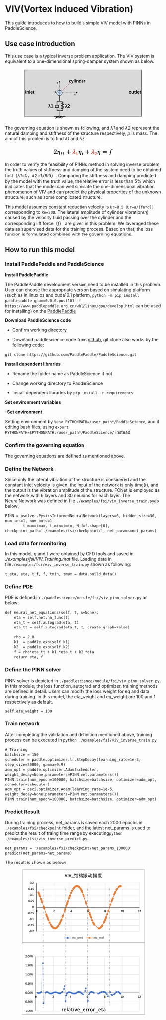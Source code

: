 # VIV(Vortex Induced Vibration)
This guide introduces to how to build a simple VIV model with PINNs in PaddleScience.



## Use case introduction
This use case is a typical inverse problem application. The VIV system is equivalent to a one-dimensional spring-damper system shown as below. 

<div align="center">
<img src="image/VIV_1D_SpringDamper.png" width = "400" align=center />
</div>


The governing equation is shown as following, and *λ1* and *λ2* represent the natural damping and stiffness of the structure respectively, *ρ* is mass. The aim of this problem is to find *λ1* and *λ2*.
<div align="center">
<img src="image/VIV_eq.png" width = "200" align=center />
</div>

In order to verify the feasibility of PINNs method in solving inverse problem, the truth values of stiffness and damping of the system need to be obtained first（*λ1=0，λ2=1.093*）. Comparing the stiffness and damping predicted by the model with the truth value, the relative error is less than 5% which inidicates that the model can well simulate the one-dimensional vibration phenomenon of VIV and can predict the physical properties of the unknown structure, such as some complicated structure.

This model assumes constant reduction velocity is `Ur=8.5（Ur=u/(fn*d))` corresponding to `Re=500`. The lateral amplitude of cylinder vibration(*η*) caused by the velocity fluid passing over the cylinder and the corresponding lift force（*f*） are given in this problem. We laveraged these data as supervised data for the training process. Based on that, the loss funcion is formulated combined with the governing equations. 

## How to run this model

### Install PaddlePaddle and PaddleScience

**Install PaddlePaddle**

The PaddlePaddle development version need to be installed in this problem. User can choose the appropriate version based on simulating platform (such as in linux os and cuda10.1 platform, `python -m pip install paddlepaddle-gpu==0.0.0.post101 -f https://www.paddlepaddle.org.cn/whl/linux/gpu/develop.html` can be used for installing) on the [PaddlePaddle](https://www.paddlepaddle.org.cn/install/quick?docurl=/documentation/docs/zh/develop/install/pip/linux-pip.html) 

**Download PaddleScience code**
 
        
   - Confirm working directory
        
   - Downlaod paddlescience code from  [github](https://github.com/PaddlePaddle/PaddleScience), git clone also works by the following code:   
        
    git clone https://github.com/PaddlePaddle/PaddleScience.git

 **Install dependent libraries**
 
    
   - Rename the folder name as PaddleScience if not
    
   - Change working directory to PaddleScience
    
   - Install dependent libraries by `pip install -r requirements` 
    
 **Set environment variables**
 
    
   **-Set environment** 
    
   Setting environment by `%env PYTHONPATH=/user_path*/PaddleScience`, and if editing bash files, using `export PYTHONPATH=$PYTHONPATH:/user_path*/PaddleScience/` instead


### Confirm the governing equation 

The governing equations are defined as mentioned above.

### Define the Network
Since only the lateral vibration of the structure is considered and the constant inlet velocity is given, the input of the network is only time(*t*), and the output is the vibration amplitude of the structure.
FCNet is employed as the network with 6 layers and 30 neurons for each layer. The NeuralNetwork was defined in file `./examples/fsi/viv_inverse_train.py`as below:

```
PINN = psolver.PysicsInformedNeuralNetwork(layers=6, hidden_size=30, num_ins=1, num_outs=1, 
        t_max=tmax, t_min=tmin, N_f=f.shape[0], checkpoint_path='./examples/fsi/checkpoint/', net_params=net_params)
```

### Load data for monitoring
In this model, *η* and *f* were obtained by CFD tools and saved in *./examples/fsi/VIV_Training.mat* file. Loading data in file`./examples/fsi/viv_inverse_train.py` shown as following:

```
t_eta, eta, t_f, f, tmin, tmax = data.build_data()
```
### Define PDE
PDE is defined in `./paddlescience/module/fsi/viv_pinn_solver.py` as below:
```
def neural_net_equations(self, t, u=None):
    eta = self.net.nn_func(t)
    eta_t = self.autograd(eta, t)
    eta_tt = self.autograd(eta_t, t, create_graph=False)

    rho = 2.0
    k1_ = paddle.exp(self.k1)
    k2_ = paddle.exp(self.k2)
    f = rho*eta_tt + k1_*eta_t + k2_*eta
    return eta, f
```     

### Define the PINN solver
PINN solver is depicted in `./paddlescience/module/fsi/viv_pinn_solver.py`. In this module, the loss function, autograd and optimizer, training methods are defined in detail. Users can modify the loss weight for eq and data during training.
In this model, the eta_weight and eq_weight are 100 and 1 respectively as default.
```
self.eta_weight = 100
```

### Train network
After completing the validation and definition mentioned above, training process can be executed in `python ./examples/fsi/viv_inverse_train.py`

```
# Training
batchsize = 150
scheduler = paddle.optimizer.lr.StepDecay(learning_rate=1e-3, step_size=20000, gamma=0.9)
adm_opt = paddle.optimizer.Adam(scheduler, weight_decay=None,parameters=PINN.net.parameters())
PINN.train(num_epoch=100000, batchsize=batchsize, optimizer=adm_opt, scheduler=scheduler)
adm_opt = psci.optimizer.Adam(learning_rate=1e-5, weight_decay=None,parameters=PINN.net.parameters())
PINN.train(num_epoch=100000, batchsize=batchsize, optimizer=adm_opt)
```

### Predict Result
During training process, net_params is saved each 2000 epochs in `./examples/fsi/checkpoint` folder, and the latest net_params is used to predict the result of traing time range by executing`python ./examples/fsi/viv_inverse_predict.py`. 

```
net_params = '/examples/fsi/checkpoint/net_params_100000'
predict(net_params=net_params)
```
The result is shown as below:
<div align="center">
<img src="image/viv.png" width = "400" align=center />
</div>

